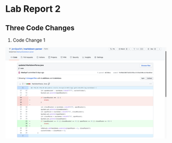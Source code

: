 # Lab Report 2

## Three Code Changes

1. Code Change 1

![Change 1:](https://github.com/jemilparikh/Cse15L-LabReports/blob/4eaf6d524b294389951beeb8b6696babe49b5bf3/Screen%20Shot%202022-04-24%20at%2011.08.51%20PM.png)


